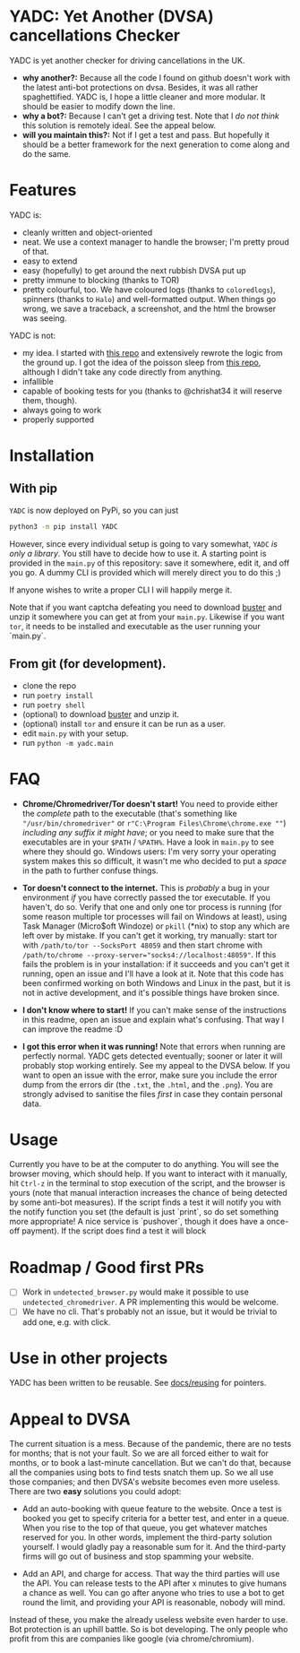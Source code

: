 # YADC: Yet Another (DVSA) cancellations Checker

YADC is yet another checker for driving cancellations in the UK.

-   **why another?:** Because all the code I found on github doesn't work with the
    latest anti-bot protections on dvsa.  Besides, it was all rather
    spaghettified.  YADC is, I hope a little cleaner and more modular.  It should
    be easier to modify down the line.
-   **why a bot?:** Because I can't get a driving test.  Note that I *do not think*
    this solution is remotely ideal.  See the appeal below.
-   **will you maintain this?:** Not if I get a test and pass.  But hopefully it
    should be a better framework for the next generation to come along and do the
    same.



# Features

YADC is:

-   cleanly written and object-oriented
-   neat.  We use a context manager to handle the browser; I'm pretty proud of
    that.
-   easy to extend
-   easy (hopefully) to get around the next rubbish DVSA put up
-   pretty immune to blocking (thanks to TOR)
-   pretty colourful, too. We have coloured logs (thanks to `coloredlogs`),
    spinners (thanks to `Halo`) and well-formatted output. When things go wrong,
    we save a traceback, a screenshot, and the html the browser was seeing.

YADC is not:

-   my idea.  I started with [this repo](https://github.com/tp223/Driving-Test-Cancellations) and extensively rewrote the logic from
    the ground up.  I got the idea of the poisson sleep from [this repo](https://github.com/birdcolour/dvsa-practicals), although
    I didn't take any code directly from anything.
-   infallible
-   capable of booking tests for you (thanks to @chrishat34 it will reserve them, though).
-   always going to work
-   properly supported



# Installation

## With pip

`YADC` is now deployed on PyPi, so you can just

```bash
python3 -m pip install YADC
```

However, since every individual setup is going to vary somewhat, `YADC` *is only
a library*.  You still have to decide how to use it.  A starting point is
provided in the `main.py` of this repository: save it somewhere, edit it, and
off you go.  A dummy CLI is provided which will merely direct you to do this ;)

If anyone wishes to write a proper CLI I will happily merge it.

Note that if you want captcha defeating you need to download [buster](https://github.com/dessant/buster/releases) and unzip it
somewhere you can get at from your `main.py`.  Likewise if you want `tor`, it
needs to be installed and executable as the user running your \`main.py\`.


## From git (for development).

-   clone the repo
-   run `poetry install`
-   run `poetry shell`
-   (optional) to download [buster](https://github.com/dessant/buster/releases) and unzip it.
-   (optional) install `tor` and ensure it can be run as a user.
-   edit `main.py` with your setup.
-   run `python -m yadc.main`

# FAQ

- **Chrome/Chromedriver/Tor doesn't start!** You need to provide either the
  *complete* path to the executable (that's something like
  `"/usr/bin/chromedriver"` or `r"C:\Program Files\Chrome\chrome.exe ""`)
  *including any suffix it might have*; or you need to make sure that the
  executables are in your `$PATH` / `%PATH%`.  Have a look in `main.py` to see
  where they should go. Windows users: I'm very sorry your operating system
  makes this so difficult, it wasn't me who decided to put a *space* in the path
  to further confuse things.
  
- **Tor doesn't connect to the internet.**  This is *probably* a bug in your
  environment *if* you have correctly passed the tor executable.  If you
  haven't, do so.  Verify that one and only one tor process is running (for some
  reason multiple tor processes will fail on Windows at least), using Task
  Manager (Micro$oft Windoze) or `pkill` (*nix) to stop any which are left over
  by mistake.  If you can't get it working, try manually: start tor with
  `/path/to/tor --SocksPort 48059` and then start chrome with `/path/to/chrome
  --proxy-server="socks4://localhost:48059"`.  If this fails the problem is in
  your installation: if it succeeds and you can't get it running, open an issue
  and I'll have a look at it.  Note that this code has been confirmed working on
  both Windows and Linux in the past, but it is not in active development, and
  it's possible things have broken since.
  
- **I don't know where to start!** If you can't make sense of the instructions
  in this readme, open an issue and explain what's confusing.  That way I can
  improve the readme :D

- **I got this error when it was running!**  Note that errors when running are
  perfectly normal.  YADC gets detected eventually; sooner or later it will
  probably stop working entirely.  See my appeal to the DVSA below.  If you want
  to open an issue with the error, make sure you include the error dump from the
  errors dir (the `.txt`, the `.html`, and the `.png`).  You are strongly
  advised to sanitise the files *first* in case they contain personal data.

# Usage

Currently you have to be at the computer to do anything.  You will see the
browser moving, which should help.  If you want to interact with it manually,
hit `Ctrl-z` in the terminal to stop execution of the script, and the browser
is yours (note that manual interaction increases the chance of being detected
by some anti-bot measures).  If the script finds a test it will notify you
with the notify function you set (the default is just \`print\`, so do set
something more appropriate!  A nice service is \`pushover\`, though it does have
a once-off payment).  If the script does find a test it will block


# Roadmap / Good first PRs

-   [ ] Work in `undetected_browser.py` would make it possible to use
        `undetected_chromedriver`.  A PR implementing this would be welcome.
-   [ ] We have no cli.  That's probably not an issue, but it would be trivial
    to add one, e.g. with click.
    
# Use in other projects

YADC has been written to be reusable.  See [docs/reusing](docs/reusing.md) for
pointers.


# Appeal to DVSA

The current situation is a mess.  Because of the pandemic, there are no tests
for months; that is not your fault.  So we are all forced either to wait for
months, or to book a last-minute cancellation. But we can't do that, because
all the companies using bots to find tests snatch them up.  So we all use
those companies; and then DVSA's website becomes even more useless.  There
are two **easy** solutions you could adopt:

-   Add an auto-booking with queue feature to the website.  Once a test is
    booked you get to specify criteria for a better test, and enter in a queue.
    When you rise to the top of that queue, you get whatever matches reserved
    for you.  In other words, implement the third-party solution yourself.  I
    would gladly pay a reasonable sum for it.  And the third-party firms will
    go out of business and stop spamming your website.

-   Add an API, and charge for access.  That way the third parties will use the
    API.  You can release tests to the API after x minutes to give humans a
    chance as well.  You can go after anyone who tries to use a bot to get
    round the limit, and providing your API is reasonable, nobody will mind.

Instead of these, you make the already useless website even harder to use.
Bot protection is an uphill battle.  So is bot developing.  The only people
who profit from this are companies like google (via chrome/chromium).

